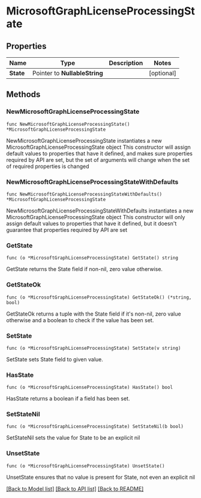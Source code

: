 # MicrosoftGraphLicenseProcessingState

## Properties

Name | Type | Description | Notes
------------ | ------------- | ------------- | -------------
**State** | Pointer to **NullableString** |  | [optional] 

## Methods

### NewMicrosoftGraphLicenseProcessingState

`func NewMicrosoftGraphLicenseProcessingState() *MicrosoftGraphLicenseProcessingState`

NewMicrosoftGraphLicenseProcessingState instantiates a new MicrosoftGraphLicenseProcessingState object
This constructor will assign default values to properties that have it defined,
and makes sure properties required by API are set, but the set of arguments
will change when the set of required properties is changed

### NewMicrosoftGraphLicenseProcessingStateWithDefaults

`func NewMicrosoftGraphLicenseProcessingStateWithDefaults() *MicrosoftGraphLicenseProcessingState`

NewMicrosoftGraphLicenseProcessingStateWithDefaults instantiates a new MicrosoftGraphLicenseProcessingState object
This constructor will only assign default values to properties that have it defined,
but it doesn't guarantee that properties required by API are set

### GetState

`func (o *MicrosoftGraphLicenseProcessingState) GetState() string`

GetState returns the State field if non-nil, zero value otherwise.

### GetStateOk

`func (o *MicrosoftGraphLicenseProcessingState) GetStateOk() (*string, bool)`

GetStateOk returns a tuple with the State field if it's non-nil, zero value otherwise
and a boolean to check if the value has been set.

### SetState

`func (o *MicrosoftGraphLicenseProcessingState) SetState(v string)`

SetState sets State field to given value.

### HasState

`func (o *MicrosoftGraphLicenseProcessingState) HasState() bool`

HasState returns a boolean if a field has been set.

### SetStateNil

`func (o *MicrosoftGraphLicenseProcessingState) SetStateNil(b bool)`

 SetStateNil sets the value for State to be an explicit nil

### UnsetState
`func (o *MicrosoftGraphLicenseProcessingState) UnsetState()`

UnsetState ensures that no value is present for State, not even an explicit nil

[[Back to Model list]](../README.md#documentation-for-models) [[Back to API list]](../README.md#documentation-for-api-endpoints) [[Back to README]](../README.md)


